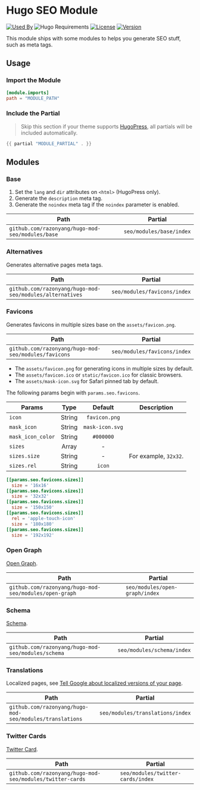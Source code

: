 # Hugo SEO Module

[![Used By](https://img.shields.io/badge/dynamic/json?color=success&label=used+by&query=repositories_humanize&logo=hugo&style=flat-square&url=https://api.razonyang.com/v1/github/dependents/razonyang/hugo-mod-seo)](https://github.com/razonyang/hugo-mod-seo/network/dependents)
![Hugo Requirements](https://img.shields.io/badge/dynamic/json?color=important&label=requirements&query=requirements&logo=hugo&style=flat-square&url=https://api.razonyang.com/v1/hugo/modules/github.com/razonyang/hugo-mod-seo)
[![License](https://img.shields.io/github/license/razonyang/hugo-mod-seo?style=flat-square)](https://github.com/razonyang/hugo-mod-seo/blob/main/LICENSE)
[![Version](https://img.shields.io/github/v/tag/razonyang/hugo-mod-seo?label=version&style=flat-square)](https://github.com/razonyang/hugo-mod-seo/tags)

This module ships with some modules to helps you generate SEO stuff, such as meta tags.

## Usage

### Import the Module

```toml
[module.imports]
path = "MODULE_PATH"
```

### Include the Partial

> Skip this section if your theme supports [HugoPress](https://github.com/razonyang/hugopress), all partials will be included automatically.

```go
{{ partial "MODULE_PARTIAL" . }}
```

## Modules

### Base

1. Set the `lang` and `dir` attributes on `<html>` (HugoPress only).
2. Generate the `description` meta tag.
3. Generate the `noindex` meta tag if the `noindex` parameter is enabled.

| Path                                             | Partial                  |
| ------------------------------------------------ | ------------------------ |
| `github.com/razonyang/hugo-mod-seo/modules/base` | `seo/modules/base/index` |

### Alternatives

Generates alternative pages meta tags.

| Path                                                     | Partial                      |
| -------------------------------------------------------- | ---------------------------- |
| `github.com/razonyang/hugo-mod-seo/modules/alternatives` | `seo/modules/favicons/index` |

### Favicons

Generates favicons in multiple sizes base on the `assets/favicon.png`.

| Path                                                 | Partial                      |
| ---------------------------------------------------- | ---------------------------- |
| `github.com/razonyang/hugo-mod-seo/modules/favicons` | `seo/modules/favicons/index` |

- The `assets/favicon.png` for generating icons in multiple sizes by default.
- The `assets/favicon.ico` or `static/favicon.ico` for classic browsers.
- The `assets/mask-icon.svg` for Safari pinned tab by default.

The following params begin with `params.seo.favicons`.

| Params            |  Type  |     Default     | Description           |
| ----------------- | :----: | :-------------: | --------------------- |
| `icon`            | String |  `favicon.png`  |
| `mask_icon`       | String | `mask-icon.svg` |
| `mask_icon_color` | String |    `#000000`    |
| `sizes`           | Array  |        -        |
| `sizes.size`      | String |        -        | For example, `32x32`. |
| `sizes.rel`       | String |     `icon`      |

```toml
[[params.seo.favicons.sizes]]
  size = '16x16'
[[params.seo.favicons.sizes]]
  size = '32x32'
[[params.seo.favicons.sizes]]
  size = '150x150'
[[params.seo.favicons.sizes]]
  rel = 'apple-touch-icon'
  size = '180x180'
[[params.seo.favicons.sizes]]
  size = '192x192'
```

### Open Graph

[Open Graph](https://ogp.me/).

| Path                                                   | Partial                        |
| ------------------------------------------------------ | ------------------------------ |
| `github.com/razonyang/hugo-mod-seo/modules/open-graph` | `seo/modules/open-graph/index` |

### Schema

[Schema](https://schema.org/).

| Path                                               | Partial                    |
| -------------------------------------------------- | -------------------------- |
| `github.com/razonyang/hugo-mod-seo/modules/schema` | `seo/modules/schema/index` |

### Translations

Localized pages, see [Tell Google about localized versions of your page](https://developers.google.com/search/docs/specialty/international/localized-versions).

| Path                                                     | Partial                          |
| -------------------------------------------------------- | -------------------------------- |
| `github.com/razonyang/hugo-mod-seo/modules/translations` | `seo/modules/translations/index` |

### Twitter Cards

[Twitter Card](https://developer.twitter.com/en/docs/twitter-for-websites/cards/overview/abouts-cards).

| Path                                                      | Partial                           |
| --------------------------------------------------------- | --------------------------------- |
| `github.com/razonyang/hugo-mod-seo/modules/twitter-cards` | `seo/modules/twitter-cards/index` |
